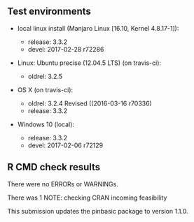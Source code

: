## Test environments

  * local linux install (Manjaro Linux [16.10, Kernel 4.8.17-1]): 
      - release: 3.3.2
      - devel: 2017-02-28 r72286
      
  * Linux: Ubuntu precise (12.04.5 LTS) (on travis-ci): 
      - oldrel: 3.2.5
      
  * OS X (on travis-ci): 
      - oldrel: 3.2.4 Revised ((2016-03-16 r70336)
      - release: 3.3.2
      
  * Windows 10 (local):
      - release: 3.3.2
      - devel: 2017-02-06 r72129

## R CMD check results
There were no ERRORs or WARNINGs. 

There was 1 NOTE: checking CRAN incoming feasibility

This submission updates the pinbasic package to version 1.1.0.
